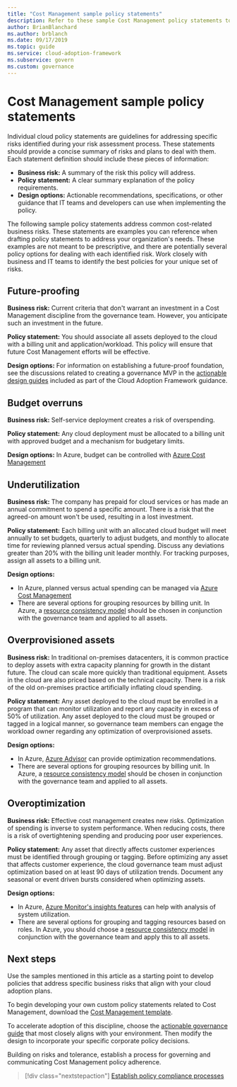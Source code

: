 ```yaml
---
title: "Cost Management sample policy statements"
description: Refer to these sample Cost Management policy statements to help draft policy statements that address your organization's needs.
author: BrianBlanchard
ms.author: brblanch
ms.date: 09/17/2019
ms.topic: guide
ms.service: cloud-adoption-framework
ms.subservice: govern
ms.custom: governance
---
```


# Cost Management sample policy statements

Individual cloud policy statements are guidelines for addressing specific risks identified during your risk assessment process. These statements should provide a concise summary of risks and plans to deal with them. Each statement definition should include these pieces of information:

- **Business risk:** A summary of the risk this policy will address.
- **Policy statement:** A clear summary explanation of the policy requirements.
- **Design options:** Actionable recommendations, specifications, or other guidance that IT teams and developers can use when implementing the policy.

The following sample policy statements address common cost-related business risks. These statements are examples you can reference when drafting policy statements to address your organization's needs. These examples are not meant to be prescriptive, and there are potentially several policy options for dealing with each identified risk. Work closely with business and IT teams to identify the best policies for your unique set of risks.

## Future-proofing

**Business risk:** Current criteria that don't warrant an investment in a Cost Management discipline from the governance team. However, you anticipate such an investment in the future.

**Policy statement:** You should associate all assets deployed to the cloud with a billing unit and application/workload. This policy will ensure that future Cost Management efforts will be effective.

**Design options:** For information on establishing a future-proof foundation, see the discussions related to creating a governance MVP in the [actionable design guides](../guides/index.md) included as part of the Cloud Adoption Framework guidance.

## Budget overruns

**Business risk:** Self-service deployment creates a risk of overspending.

**Policy statement:** Any cloud deployment must be allocated to a billing unit with approved budget and a mechanism for budgetary limits.

**Design options:** In Azure, budget can be controlled with [Azure Cost Management](https://docs.microsoft.com/azure/cost-management/manage-budgets)

## Underutilization

**Business risk:** The company has prepaid for cloud services or has made an annual commitment to spend a specific amount. There is a risk that the agreed-on amount won't be used, resulting in a lost investment.

**Policy statement:** Each billing unit with an allocated cloud budget will meet annually to set budgets, quarterly to adjust budgets, and monthly to allocate time for reviewing planned versus actual spending. Discuss any deviations greater than 20% with the billing unit leader monthly. For tracking purposes, assign all assets to a billing unit.

**Design options:**

- In Azure, planned versus actual spending can be managed via [Azure Cost Management](https://docs.microsoft.com/azure/cost-management/quick-acm-cost-analysis)
- There are several options for grouping resources by billing unit. In Azure, a [resource consistency model](../../decision-guides/resource-consistency/index.md) should be chosen in conjunction with the governance team and applied to all assets.

## Overprovisioned assets

**Business risk:** In traditional on-premises datacenters, it is common practice to deploy assets with extra capacity planning for growth in the distant future. The cloud can scale more quickly than traditional equipment. Assets in the cloud are also priced based on the technical capacity. There is a risk of the old on-premises practice artificially inflating cloud spending.

**Policy statement:** Any asset deployed to the cloud must be enrolled in a program that can monitor utilization and report any capacity in excess of 50% of utilization. Any asset deployed to the cloud must be grouped or tagged in a logical manner, so governance team members can engage the workload owner regarding any optimization of overprovisioned assets.

**Design options:**

- In Azure, [Azure Advisor](https://docs.microsoft.com/azure/advisor/advisor-cost-recommendations) can provide optimization recommendations.
- There are several options for grouping resources by billing unit. In Azure, a [resource consistency model](../../decision-guides/resource-consistency/index.md) should be chosen in conjunction with the governance team and applied to all assets.

## Overoptimization

**Business risk:** Effective cost management creates new risks. Optimization of spending is inverse to system performance. When reducing costs, there is a risk of overtightening spending and producing poor user experiences.

**Policy statement:** Any asset that directly affects customer experiences must be identified through grouping or tagging. Before optimizing any asset that affects customer experience, the cloud governance team must adjust optimization based on at least 90 days of utilization trends. Document any seasonal or event driven bursts considered when optimizing assets.

**Design options:**

- In Azure, [Azure Monitor's insights features](https://docs.microsoft.com/azure/azure-monitor/insights/vminsights-performance) can help with analysis of system utilization.
- There are several options for grouping and tagging resources based on roles. In Azure, you should choose a [resource consistency model](../../decision-guides/resource-consistency/index.md) in conjunction with the governance team and apply this to all assets.

## Next steps

Use the samples mentioned in this article as a starting point to develop policies that address specific business risks that align with your cloud adoption plans.

To begin developing your own custom policy statements related to Cost Management, download the [Cost Management template](./template.md).

To accelerate adoption of this discipline, choose the [actionable governance guide](../guides/index.md) that most closely aligns with your environment. Then modify the design to incorporate your specific corporate policy decisions.

Building on risks and tolerance, establish a process for governing and communicating Cost Management policy adherence.

> [!div class="nextstepaction"]
> [Establish policy compliance processes](./compliance-processes.md)
